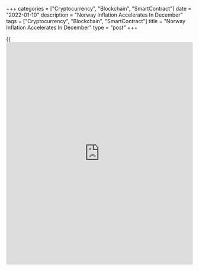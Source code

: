 +++
categories = ["Cryptocurrency", "Blockchain", "SmartContract"]
date = "2022-01-10"
description = "Norway Inflation Accelerates In December"
tags = ["Cryptocurrency", "Blockchain", "SmartContract"]
title = "Norway Inflation Accelerates In December"
type = "post"
+++

{{<iframe id="large-banner" src="https://www.bounty.group/#slide=14.0" width="100%" height="600" scrolling="no" style="border: 0px solid rgb(216, 221, 230); border-radius: 3px;">}}

Norway's consumer price inflation accelerated further in December on
higher energy prices, data from Statistics Norway showed on Monday.

Consumer price inflation rose to 5.3 percent in December from 5.1
percent in November.

The annual inflation was driven by the 15.9 percent increase in housing,
water, electricity, gas and other fuel prices. Transport prices were up
5.2 percent, while food and non-alcoholic beverages prices dropped 1.9
percent and clothing and footwear prices dropped 1.2 percent.

Core inflation advanced to 1.8 percent from 1.3 percent in the previous
month. The rate was forecast to rise marginally to 1.4 percent.

On a monthly basis, overall consumer prices gained 0.7 percent and core
prices grew 0.4 percent in December.

At the same time, EU harmonized inflation advanced to 6.1 percent
annually from 5.8 percent in November.

Another report from the statistical office showed that producer price
inflation surged to 68.7 percent in December from 58.6 percent in the
previous month.  
Month-on-month, producer prices moved up 8.1 percent after climbing 3
percent in November.

While Norwegian [policy](https://www.fintechee.com/policy/)makers do not have as laser-like a focus on
consumer price inflation as most, the increase in the core rate in
Norway in December only lends support to the hawkish view that the
Norges Bank will raise interest rates more aggressively than [investor](https://www.fintechee.com/tutorial-for-forex-trading/investor-mode/)s
expect this year, David Oxley, an economist at Capital Economics, said.

For comments and feedback [contact](https://www.playgroundfx.com/contact/): editorial@rtt[news](https://www.letsplayfx.com/blog/forex-news-website/).com

[Economic News][1]

 **What parts of the world are seeing the best (and worst) economic
performances lately? Click[here][2] to check out our [Econ Scorecard][2]
and find out! See up-to-the-moment [ranking](https://www.playgroundfx.com/blog/crypto-exchange-ranking/)s for the best and worst
performers in [GDP][2], [unemployment rate][3], [inflation][4] and much
more.**

   1. www.rtt[news](https://www.letsplayfx.com/blog/forex-news-website/).com/Content/EconomicNews.aspx
   2. www.rtt[news](https://www.letsplayfx.com/blog/forex-news-website/).com/economic-scorecard/world-rank/GDP/highest-performance.aspx
   3. www.rtt[news](https://www.letsplayfx.com/blog/forex-news-website/).com/economic-scorecard/world-rank/unemployment-rate/lowest-performance.aspx
   4. www.rtt[news](https://www.letsplayfx.com/blog/forex-news-website/).com/economic-scorecard/world-rank/CPI/highest-performance.aspx